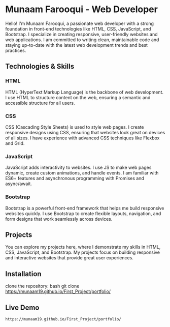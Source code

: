 # Munaam Farooqui - Web Developer

Hello! I'm Munaam Farooqui, a passionate web developer with a strong foundation in front-end technologies like HTML, CSS, JavaScript, and Bootstrap. I specialize in creating responsive, user-friendly websites and web applications. I am committed to writing clean, maintainable code and staying up-to-date with the latest web development trends and best practices.

## Technologies & Skills

### HTML
HTML (HyperText Markup Language) is the backbone of web development. I use HTML to structure content on the web, ensuring a semantic and accessible structure for all users.

### CSS
CSS (Cascading Style Sheets) is used to style web pages. I create responsive designs using CSS, ensuring that websites look great on devices of all sizes. I have experience with advanced CSS techniques like Flexbox and Grid.

### JavaScript
JavaScript adds interactivity to websites. I use JS to make web pages dynamic, create custom animations, and handle events. I am familiar with ES6+ features and asynchronous programming with Promises and async/await.

### Bootstrap
Bootstrap is a powerful front-end framework that helps me build responsive websites quickly. I use Bootstrap to create flexible layouts, navigation, and form designs that work seamlessly across devices.

## Projects

You can explore my projects here, where I demonstrate my skills in HTML, CSS, JavaScript, and Bootstrap. My projects focus on building responsive and interactive websites that provide great user experiences.
## Installation
  clone the repository:
   bash
   git clone https://munaam19.github.io/First_Project/portfolio/
## Live Demo
    https://munaam19.github.io/First_Project/portfolio/